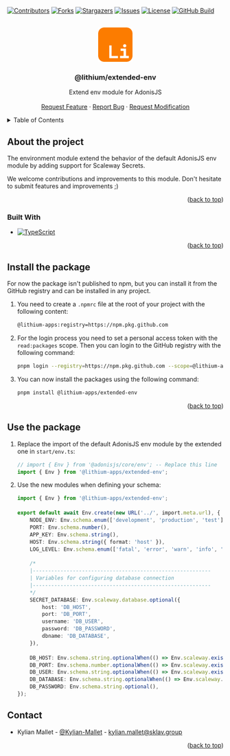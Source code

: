 <a name="readme-top"></a>

[![Contributors][contributors-shield]][contributors-url]
[![Forks][forks-shield]][forks-url]
[![Stargazers][stars-shield]][stars-url]
[![Issues][issues-shield]][issues-url]
[![License][license-shield]][license-url]
[![GitHub Build][github-build]][github-build-url]

<!-- PROJECT LOGO -->
<br />
<div align="center">
  <a href="https://github.com/lithium_apps/extended-env">
    <img src=".github/assets/lithium_logo.png" alt="Logo" width="80" height="80">
  </a>

  <h3 align="center">@lithium/extended-env</h3>

  <p align="center">
    Extend env module for AdonisJS
    <br />
    <br />
    <a href="https://github.com/lithium-apps/extended-env/issues/new?labels=enhancement">Request Feature</a>
    ·
    <a href="https://github.com/lithium-apps/extended-env/issues/new?labels=bug">Report Bug</a>
    ·
    <a href="https://github.com/lithium-apps/extended-env/issues/new?labels=enhancement">Request Modification</a>
  </p>
</div>

<!-- TABLE OF CONTENTS -->
<details>
  <summary>Table of Contents</summary>
  <ol>
    <li>
      <a href="#about-the-project">About The Project</a>
      <ul>
        <li><a href="#built-with">Built With</a></li>
      </ul>
    </li>
    <li>
      <a href="#install-the-package">Install the package</a>
    </li>
    <li>
      <a href="#use-the-package">Use the package</a>
    </li>
    <li><a href="#contact">Contact</a></li>
  </ol>
</details>

<!-- ABOUT THE PROJECT -->

## About the project

The environment module extend the behavior of the default AdonisJS env module by adding support for Scaleway Secrets.

We welcome contributions and improvements to this module. Don't hesitate to submit features and improvements ;)

<p align="right">(<a href="#readme-top">back to top</a>)</p>

### Built With

-   [![TypeScript][TypeScript]][TypeScript-url]

<p align="right">(<a href="#readme-top">back to top</a>)</p>

<!-- INSTALL PACKAGE -->

## Install the package

For now the package isn't published to npm, but you can install it from the GitHub registry and can be installed in any project.

1.  You need to create a `.npmrc` file at the root of your project with the following content:

    ```sh
    @lithium-apps:registry=https://npm.pkg.github.com
    ```

2.  For the login process you need to set a personal access token with the `read:packages` scope.
    Then you can login to the GitHub registry with the following command:
    ```sh
    pnpm login --registry=https://npm.pkg.github.com --scope=@lithium-apps
    ```

   3. You can now install the packages using the following command:
       ```sh
       pnpm install @lithium-apps/extended-env
       ```

<p align="right">(<a href="#readme-top">back to top</a>)</p>


<!-- USE PACKAGE -->

## Use the package

1.  Replace the import of the default AdonisJS env module by the extended one in `start/env.ts`:

    ```typescript
    // import { Env } from '@adonisjs/core/env'; -- Replace this line
    import { Env } from '@lithium-apps/extended-env'; 
    ```

2.  Use the new modules when defining your schema:

    ```typescript
    import { Env } from '@lithium-apps/extended-env'; 

    export default await Env.create(new URL('../', import.meta.url), {
        NODE_ENV: Env.schema.enum(['development', 'production', 'test'] as const),
        PORT: Env.schema.number(),
        APP_KEY: Env.schema.string(),
        HOST: Env.schema.string({ format: 'host' }),
        LOG_LEVEL: Env.schema.enum(['fatal', 'error', 'warn', 'info', 'debug', 'trace', 'silent']),
    
        /*
        |----------------------------------------------------------
        | Variables for configuring database connection
        |----------------------------------------------------------
        */
        SECRET_DATABASE: Env.scaleway.database.optional({
            host: 'DB_HOST',
            port: 'DB_PORT',
            username: 'DB_USER',
            password: 'DB_PASSWORD',
            dbname: 'DB_DATABASE',
        }),
    
        DB_HOST: Env.schema.string.optionalWhen(() => Env.scaleway.exists('SECRET_DATABASE'), { format: 'host' }),
        DB_PORT: Env.schema.number.optionalWhen(() => Env.scaleway.exists('SECRET_DATABASE')),
        DB_USER: Env.schema.string.optionalWhen(() => Env.scaleway.exists('SECRET_DATABASE')),
        DB_DATABASE: Env.schema.string.optionalWhen(() => Env.scaleway.exists('SECRET_DATABASE')),
        DB_PASSWORD: Env.schema.string.optional(),
    });
    ```

<!-- CONTACT -->

## Contact

-   Kylian Mallet - [@Kylian-Mallet](https://github.com/Kylian-Mallet) - [kylian.mallet@sklav.group](mailto:kylian.mallet@sklav.group)

<p align="right">(<a href="#readme-top">back to top</a>)</p>

<!-- MARKDOWN LINKS & IMAGES -->
<!-- https://www.markdownguide.org/basic-syntax/#reference-style-links -->

[contributors-shield]: https://img.shields.io/github/contributors/lithium-apps/extended-env.svg?style=for-the-badge
[contributors-url]: https://github.com/lithium-apps/extended-env/graphs/contributors
[forks-shield]: https://img.shields.io/github/forks/lithium-apps/extended-env.svg?style=for-the-badge
[forks-url]: https://github.com/lithium-apps/extended-env/network/members
[stars-shield]: https://img.shields.io/github/stars/lithium-apps/extended-env.svg?style=for-the-badge
[stars-url]: https://github.com/lithium-apps/extended-env/stargazers
[issues-shield]: https://img.shields.io/github/issues/lithium-apps/extended-env.svg?style=for-the-badge
[issues-url]: https://github.com/lithium-apps/extended-env/issues
[license-shield]: https://img.shields.io/github/license/lithium-apps/extended-env.svg?style=for-the-badge
[license-url]: https://github.com/lithium-apps/extended-env/blob/main/LICENSE.md
[github-build]: https://img.shields.io/github/actions/workflow/status/lithium-apps/extended-env/brp-packages.yaml?branch=main&style=for-the-badge
[github-build-url]: https://github.com/lithium-apps/extended-env/actions/workflows/brp-packages.yaml

[TypeScript]: https://img.shields.io/badge/typescript-3178C6?style=for-the-badge&logo=typescript&logoColor=white
[TypeScript-url]: https://www.typescriptlang.org/